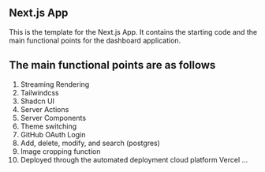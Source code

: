 ## Next.js App

This is the template for the Next.js App. It contains the starting code and the main functional points for the dashboard application.


## The main functional points are as follows

1. Streaming Rendering
2. Tailwindcss
3. Shadcn UI
4. Server Actions
5. Server Components
6. Theme switching
7. GitHub OAuth Login
8. Add, delete, modify, and search (postgres)
8. Image cropping function
9. Deployed through the automated deployment cloud platform Vercel
...